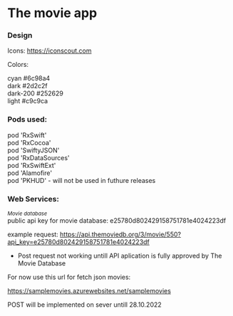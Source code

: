 # The movie app

<h3>Design</h3>

Icons: https://iconscout.com

Colors: 

cyan #6c98a4 <br/>
dark #2d2c2f <br/>
dark-200 #252629 <br/>
light #c9c9ca <br/>

<h3>Pods used:</h3>

pod 'RxSwift' <br/>
pod 'RxCocoa'<br/>
pod 'SwiftyJSON'<br/>
pod 'RxDataSources'<br/>
pod 'RxSwiftExt'<br/>
pod 'Alamofire'<br/>
pod 'PKHUD' - will not be used in futhure releases

<h3>Web Services:</h3>

<small><i>Movie database</i></small></br>
public api key for movie database: e25780d802429158751781e4024223df

example request: https://api.themoviedb.org/3/movie/550?api_key=e25780d802429158751781e4024223df

- Post request not working untill API aplication is fully approved by The Movie Database

For now use this url for fetch json movies:

https://samplemovies.azurewebsites.net/samplemovies

POST will be implemented on sever untill 28.10.2022

  
  
